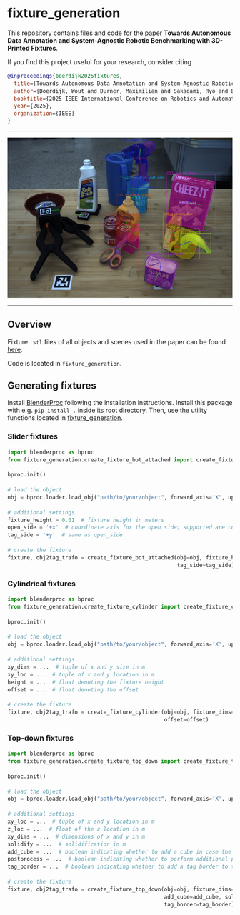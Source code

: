 # fixture_generation

This repository contains files and code for the paper **Towards Autonomous Data Annotation and System-Agnostic Robotic Benchmarking with 3D-Printed Fixtures**.

If you find this project useful for your research, consider citing
```bibtex
@inproceedings{boerdijk2025fixtures,
  title={Towards Autonomous Data Annotation and System-Agnostic Robotic Benchmarking with 3D-Printed Fixtures},
  author={Boerdijk, Wout and Durner, Maximilian and Sakagami, Ryo and Lehner, Peter and Triebel, Rudolph},
  booktitle={2025 IEEE International Conference on Robotics and Automation (ICRA)},
  year={2025},
  organization={IEEE}
}
```

---
<p align="center">
<img src='figure.png' width='600'>
<p>

---

## Overview

Fixture `.stl` files of all objects and scenes used in the paper can be found [here](fixture_files).

Code is located in `fixture_generation`.

## Generating fixtures

Install [BlenderProc](https://github.com/DLR-RM/BlenderProc) following the installation instructions.
Install this package with e.g. `pip install .` inside its root directory.
Then, use the utility functions located in [fixture_generation](fixture_generation).

### Slider fixtures

```python
import blenderproc as bproc
from fixture_generation.create_fixture_bot_attached import create_fixture_bot_attached

bproc.init()

# load the object
obj = bproc.loader.load_obj("path/to/your/object", forward_axis='X', up_axis='Z')[0]

# additional settings
fixture_height = 0.01  # fixture height in meters
open_side = '+x'  # coordinate axis for the open side; supported are combinations of +/- and x/y
tag_side = '+y'  # same as open_side

# create the fixture
fixture, obj2tag_trafo = create_fixture_bot_attached(obj=obj, fixture_height=fixture_height, open_side=open_side, 
                                                     tag_side=tag_side)
```

### Cylindrical fixtures

```python
import blenderproc as bproc
from fixture_generation.create_fixture_cylinder import create_fixture_cylinder

bproc.init()

# load the object
obj = bproc.loader.load_obj("path/to/your/object", forward_axis='X', up_axis='Z')[0]

# additional settings
xy_dims = ...  # tuple of x and y size in m
xy_loc = ...  # tuple of x and y location in m
height = ...  # float denoting the fixture height
offset = ...  # float denoting the offset

# create the fixture
fixture, obj2tag_trafo = create_fixture_cylinder(obj=obj, fixture_dims=xy_dims, fixture_loc=xy_loc, fixture_height=height,
                                                 offset=offset)
```

### Top-down fixtures

```python
import blenderproc as bproc
from fixture_generation.create_fixture_top_down import create_fixture_top_down

bproc.init()

# load the object
obj = bproc.loader.load_obj("path/to/your/object", forward_axis='X', up_axis='Z')[0]

# additional settings
xy_loc = ...  # tuple of x and y location in m
z_loc = ...  # float of the z location in m
xy_dims = ...  # dimensions of x and y in m
solidify = ...  # solidification in m
add_cube = ...  # boolean indicating whether to add a cube in case the fixture is not larger than the object
postprocess = ...  # boolean indicating whether to perform additional postprocessing for clean-up
tag_border = ...  # boolean indicating whether to add a tag border to the fixture

# create the fixture
fixture, obj2tag_trafo = create_fixture_top_down(obj=obj, fixture_dims=xy_dims, fixture_loc=xy_loc, z_loc=z_loc,
                                                 add_cube=add_cube, solidify=solidify, postprocess=postprocess, 
                                                 tag_border=tag_border)
```
